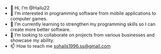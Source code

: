 - 👋 Hi, I’m @Hailu22
- 👀 I’m interested in programming software from mobile applications to computer games.
- 🌱 I’m currently learning to strengthen my programming skills so I can create more better software.
- 💞️ I’m looking to collaborate on projects from various businesses and showcase my ability.
- 📫 How to reach me sohails1996.ss@gmail.com

<!---
Hailu22/Hailu22 is a ✨ special ✨ repository because its `README.md` (this file) appears on your GitHub profile.
You can click the Preview link to take a look at your changes.
--->
